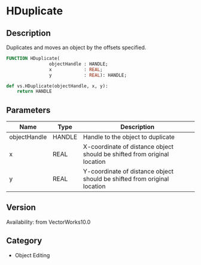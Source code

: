 # HDuplicate

## Description
Duplicates and moves an object by the offsets specified.

```pascal
FUNCTION HDuplicate(
				objectHandle : HANDLE;
				x            : REAL;
				y            : REAL): HANDLE;
```

```python
def vs.HDuplicate(objectHandle, x, y):
    return HANDLE
```

## Parameters
|Name|Type|Description|
|---|---|---|
|objectHandle|HANDLE|Handle to the object to duplicate|
|x|REAL|X-coordinate of distance object should be shifted from original location|
|y|REAL|Y-coordinate of distance object should be shifted from original location|

## Version
Availability: from VectorWorks10.0

## Category
* Object Editing

